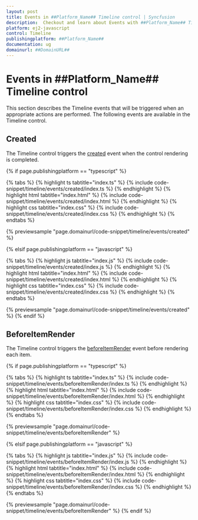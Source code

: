 ```yaml
---
layout: post
title: Events in ##Platform_Name## Timeline control | Syncfusion
description:  Checkout and learn about Events with ##Platform_Name## Timeline control of Syncfusion Essential JS 2 and more.
platform: ej2-javascript
control: Timeline
publishingplatform: ##Platform_Name##
documentation: ug
domainurl: ##DomainURL##
---
```


# Events in ##Platform_Name## Timeline control

This section describes the Timeline events that will be triggered when an appropriate actions are performed. The following events are available in the Timeline control.

## Created

The Timeline control triggers the [created](../api/timeline#created) event when the control rendering is completed.

{% if page.publishingplatform == "typescript" %}

 {% tabs %}
{% highlight ts tabtitle="index.ts" %}
{% include code-snippet/timeline/events/created/index.ts %}
{% endhighlight %}
{% highlight html tabtitle="index.html" %}
{% include code-snippet/timeline/events/created/index.html %}
{% endhighlight %}
{% highlight css tabtitle="index.css" %}
{% include code-snippet/timeline/events/created/index.css %}
{% endhighlight %}
{% endtabs %}

{% previewsample "page.domainurl/code-snippet/timeline/events/created" %}

{% elsif page.publishingplatform == "javascript" %}

{% tabs %}
{% highlight js tabtitle="index.js" %}
{% include code-snippet/timeline/events/created/index.js %}
{% endhighlight %}
{% highlight html tabtitle="index.html" %}
{% include code-snippet/timeline/events/created/index.html %}
{% endhighlight %}
{% highlight css tabtitle="index.css" %}
{% include code-snippet/timeline/events/created/index.css %}
{% endhighlight %}
{% endtabs %}

{% previewsample "page.domainurl/code-snippet/timeline/events/created" %}
{% endif %}

## BeforeItemRender

The Timeline control triggers the [beforeItemRender](../api/timeline#beforeItemRender) event before rendering each item.

{% if page.publishingplatform == "typescript" %}

{% tabs %}
{% highlight ts tabtitle="index.ts" %}
{% include code-snippet/timeline/events/beforeItemRender/index.ts %}
{% endhighlight %}
{% highlight html tabtitle="index.html" %}
{% include code-snippet/timeline/events/beforeItemRender/index.html %}
{% endhighlight %}
{% highlight css tabtitle="index.css" %}
{% include code-snippet/timeline/events/beforeItemRender/index.css %}
{% endhighlight %}
{% endtabs %}

{% previewsample "page.domainurl/code-snippet/timeline/events/beforeItemRender" %}

{% elsif page.publishingplatform == "javascript" %}

{% tabs %}
{% highlight js tabtitle="index.js" %}
{% include code-snippet/timeline/events/beforeItemRender/index.js %}
{% endhighlight %}
{% highlight html tabtitle="index.html" %}
{% include code-snippet/timeline/events/beforeItemRender/index.html %}
{% endhighlight %}
{% highlight css tabtitle="index.css" %}
{% include code-snippet/timeline/events/beforeItemRender/index.css %}
{% endhighlight %}
{% endtabs %}

{% previewsample "page.domainurl/code-snippet/timeline/events/beforeItemRender" %}
{% endif %}